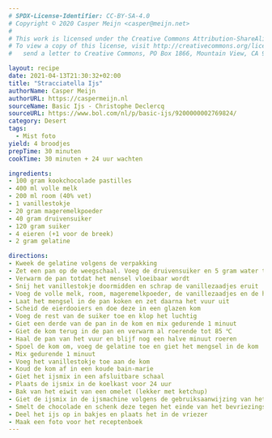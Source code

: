 ```yaml
---
# SPDX-License-Identifier: CC-BY-SA-4.0
# Copyright © 2020 Casper Meijn <casper@meijn.net>
# 
# This work is licensed under the Creative Commons Attribution-ShareAlike 4.0 International License. 
# To view a copy of this license, visit http://creativecommons.org/licenses/by-sa/4.0/ or 
#   send a letter to Creative Commons, PO Box 1866, Mountain View, CA 94042, USA.

layout: recipe
date: 2021-04-13T21:30:32+02:00
title: "Stracciatella Ijs"
authorName: Casper Meijn
authorURL: https://caspermeijn.nl
sourceName: Basic Ijs - Christophe Declercq
sourceURL: https://www.bol.com/nl/p/basic-ijs/9200000002769824/
category: Desert
tags:
  - Mist foto
yield: 4 broodjes
prepTime: 30 minuten
cookTime: 30 minuten + 24 uur wachten

ingredients:
- 100 gram kookchocolade pastilles
- 400 ml volle melk
- 200 ml room (40% vet)
- 1 vanillestokje
- 20 gram mageremelkpoeder
- 40 gram druivensuiker
- 120 gram suiker
- 4 eieren (+1 voor de breek)
- 2 gram gelatine

directions:
- Kweek de gelatine volgens de verpakking
- Zet een pan op de weegschaal. Voeg de druivensuiker en 5 gram water toe
- Verwarm de pan totdat het mensel vloeibaar wordt
- Snij het vanillestokje doormidden en schrap de vanillezaadjes eruit
- Voeg de volle melk, room, mageremelkpoeder, de vanillezaadjes en de helft van de suiker toe aan de pan
- Laat het mengsel in de pan koken en zet daarna het vuur uit
- Scheid de eierdooiers en doe deze in een glazen kom
- Voeg de rest van de suiker toe en klop het luchtig
- Giet een derde van de pan in de kom en mix gedurende 1 minuut
- Giet de kom terug in de pan en verwarm al roerende tot 85 ℃
- Haal de pan van het vuur en blijf nog een halve minuut roeren
- Spoel de kom om, voeg de gelatine toe en giet het mengsel in de kom
- Mix gedurende 1 minuut
- Voeg het vanillestokje toe aan de kom
- Koud de kom af in een koude bain-marie
- Giet het ijsmix in een afsluitbare schaal
- Plaats de ijsmix in de koelkast voor 24 uur
- Bak van het eiwit van een omelet (lekker met ketchup) 
- Giet de ijsmix in de ijsmachine volgens de gebruiksaanwijzing van het apparaat
- Smelt de chocolade en schenk deze tegen het einde van het bevriezingsprocess in de machine. De snelheid van schenken bepaalt de groote van de stukjes
- Deel het ijs op in bakjes en plaats het in de vriezer
- Maak een foto voor het receptenboek
---
```

